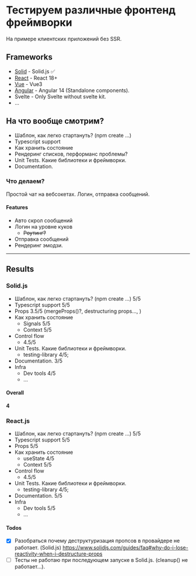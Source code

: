 # Тестируем различные фронтенд фреймворки

На примере клиентских приложений без SSR.

## Frameworks

* [Solid](./solid-tests) - Solid.js ✅
* [React](./react-tests) - React 18+
* [Vue](./vue-tests) - Vue3
* [Angular](./angular-tests) - Angular 14 (Standalone components).
* Svelte - Only Svelte without svelte kit.
* ...

## На что вообще смотрим?

* Шаблон, как легко стартануть? (npm create ...)
* Typescript support
* Как хранить состояние
* Рендеринг списков, перформанс проблемы?
* Unit Tests. Какие библиотеки и фреймворки.
* Documentation.

### Что делаем?

Простой чат на вебсокетах. Логин, отправка сообщений.

#### Features

* Авто скрол сообщений
* Логин на уровне куков
  * ~~Роутинг?~~
* Отправка сообщений
* Рендеринг эмодзи.

---

## Results

### Solid.js

* Шаблон, как легко стартануть? (npm create ...)
  5/5
* Typescript support
  5/5
* Props
  3.5/5 (mergeProps()?, destructuring props..., )
* Как хранить состояние
  * Signals 5/5
  * Context 5/5
* Control flow
  * 4.5/5
* Unit Tests. Какие библиотеки и фреймворки.
  * testing-library 4/5;
* Documentation.
  3/5
* Infra
  * Dev tools 4/5
  * ...

#### Overall

**4**

### React.js

* Шаблон, как легко стартануть? (npm create ...)
  5/5
* Typescript support
  5/5
* Props
  5/5
* Как хранить состояние
  * useState 4/5
  * Context 5/5
* Control flow
  * 4.5/5
* Unit Tests. Какие библиотеки и фреймворки.
  * testing-library 4/5;
* Documentation.
  5/5
* Infra
  * Dev tools 5/5
  * ...

#### Todos

* [x] Разобраться почему деструктуризация пропсов в провайдере не работает. (Solid.js) <https://www.solidjs.com/guides/faq#why-do-i-lose-reactivity-when-i-destructure-props>
* [ ] Тесты не работаю  при последующем запуске в Solid.js. (cleanup() не работает...).
